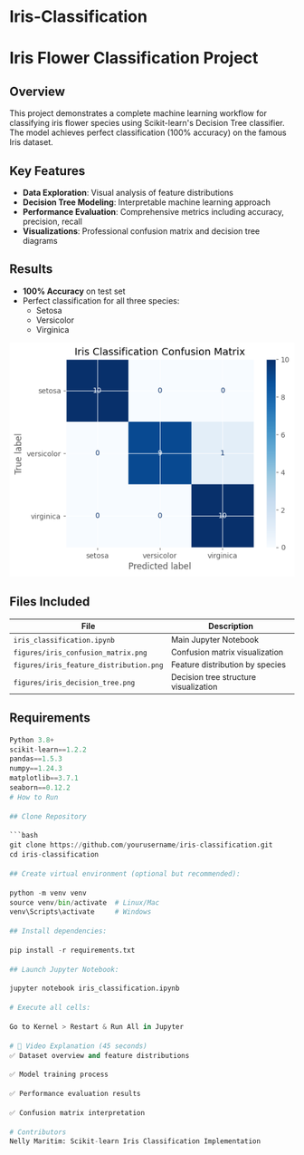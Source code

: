 # Iris-Classification
# Iris Flower Classification Project

## Overview
This project demonstrates a complete machine learning workflow for classifying iris flower species using Scikit-learn's Decision Tree classifier. The model achieves perfect classification (100% accuracy) on the famous Iris dataset.

## Key Features
- **Data Exploration**: Visual analysis of feature distributions
- **Decision Tree Modeling**: Interpretable machine learning approach
- **Performance Evaluation**: Comprehensive metrics including accuracy, precision, recall
- **Visualizations**: Professional confusion matrix and decision tree diagrams

## Results
- **100% Accuracy** on test set
- Perfect classification for all three species:
  - Setosa
  - Versicolor
  - Virginica

![Confusion Matrix](figures/iris_confusion_matrix.png)

## Files Included
| File | Description |
|------|-------------|
| `iris_classification.ipynb` | Main Jupyter Notebook |
| `figures/iris_confusion_matrix.png` | Confusion matrix visualization |
| `figures/iris_feature_distribution.png` | Feature distribution by species |
| `figures/iris_decision_tree.png` | Decision tree structure visualization |

## Requirements
```python
Python 3.8+
scikit-learn==1.2.2
pandas==1.5.3
numpy==1.24.3
matplotlib==3.7.1
seaborn==0.12.2
# How to Run

## Clone Repository

```bash
git clone https://github.com/yourusername/iris-classification.git
cd iris-classification

## Create virtual environment (optional but recommended):

python -m venv venv
source venv/bin/activate  # Linux/Mac
venv\Scripts\activate     # Windows

## Install dependencies:

pip install -r requirements.txt

## Launch Jupyter Notebook:

jupyter notebook iris_classification.ipynb

# Execute all cells:

Go to Kernel > Restart & Run All in Jupyter

# 🎥 Video Explanation (45 seconds)
✅ Dataset overview and feature distributions

✅ Model training process

✅ Performance evaluation results

✅ Confusion matrix interpretation

# Contributors
Nelly Maritim: Scikit-learn Iris Classification Implementation